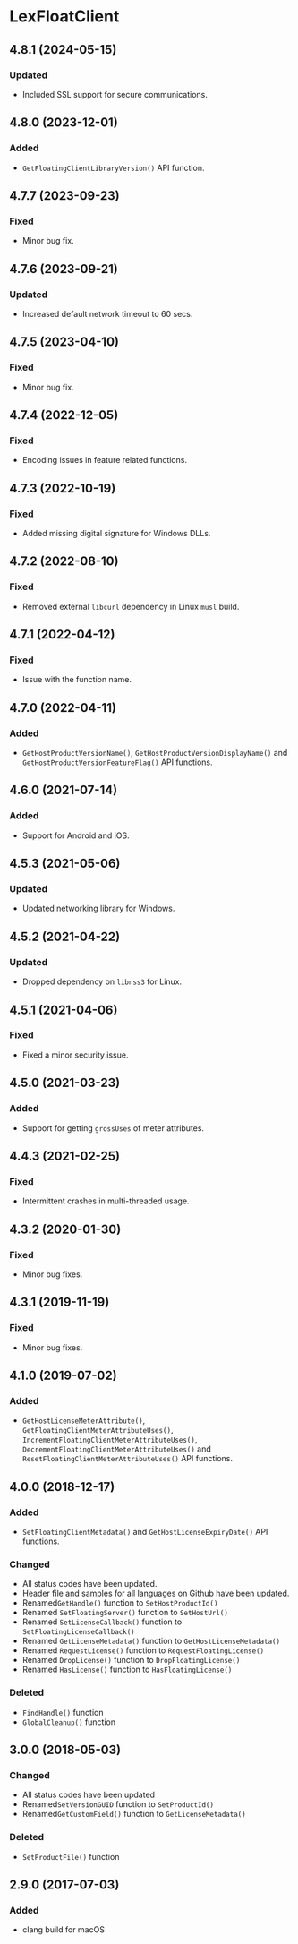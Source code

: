 # LexFloatClient

## 4.8.1 (2024-05-15)

### Updated

* Included SSL support for secure communications.

## 4.8.0 (2023-12-01)

### Added

* `GetFloatingClientLibraryVersion()` API function.

## 4.7.7 (2023-09-23)

### Fixed

* Minor bug fix.

## 4.7.6 (2023-09-21)

### Updated

* Increased default network timeout to 60 secs.

## 4.7.5 (2023-04-10)

### Fixed

* Minor bug fix.

## 4.7.4 (2022-12-05)

### Fixed

* Encoding issues in feature related functions.

## 4.7.3 (2022-10-19)

### Fixed

* Added missing digital signature for Windows DLLs.

## 4.7.2 (2022-08-10)

### Fixed

* Removed external `libcurl` dependency in Linux `musl` build.

## 4.7.1 (2022-04-12)

### Fixed

* Issue with the function name.

## 4.7.0 (2022-04-11)

### Added

* `GetHostProductVersionName()`, `GetHostProductVersionDisplayName()` and `GetHostProductVersionFeatureFlag()` API functions.

## 4.6.0 (2021-07-14)

### Added

* Support for Android and iOS.

## 4.5.3 (2021-05-06)

### Updated

* Updated networking library for Windows.

## 4.5.2 (2021-04-22)

### Updated

* Dropped dependency on `libnss3` for Linux.

## 4.5.1 (2021-04-06)

### Fixed

* Fixed a minor security issue.

## 4.5.0 (2021-03-23)

### Added

* Support for getting `grossUses` of meter attributes.

## 4.4.3 (2021-02-25)

### Fixed

* Intermittent crashes in multi-threaded usage.

## 4.3.2 (2020-01-30)

### Fixed

* Minor bug fixes.

## 4.3.1 (2019-11-19)

### Fixed

* Minor bug fixes.

## 4.1.0 (2019-07-02) <a href="#id-3-0-0-2018-05-03" id="id-3-0-0-2018-05-03"></a>

### Added <a href="#added-2" id="added-2"></a>

* `GetHostLicenseMeterAttribute()`, `GetFloatingClientMeterAttributeUses()`, `IncrementFloatingClientMeterAttributeUses()`, `DecrementFloatingClientMeterAttributeUses()` and `ResetFloatingClientMeterAttributeUses()` API functions.

## 4.0.0 (2018-12-17) <a href="#id-3-0-0-2018-05-03" id="id-3-0-0-2018-05-03"></a>

### Added <a href="#added-2" id="added-2"></a>

* `SetFloatingClientMetadata()` and `GetHostLicenseExpiryDate()` API functions.

### Changed <a href="#changed" id="changed"></a>

* All status codes have been updated.
* Header file and samples for all languages on Github have been updated.
* Renamed`GetHandle()` function to `SetHostProductId()`
* Renamed `SetFloatingServer()` function to `SetHostUrl()`
* Renamed `SetLicenseCallback()` function to `SetFloatingLicenseCallback()`
* Renamed `GetLicenseMetadata()` function to `GetHostLicenseMetadata()`
* Renamed `RequestLicense()` function to `RequestFloatingLicense()`
* Renamed `DropLicense()` function to `DropFloatingLicense()`
* Renamed `HasLicense()` function to `HasFloatingLicense()`

### Deleted <a href="#deleted" id="deleted"></a>

* `FindHandle()` function
* `GlobalCleanup()` function

## 3.0.0 (2018-05-03)

### Changed

* All status codes have been updated
* Renamed`SetVersionGUID` function to `SetProductId()`
* Renamed`GetCustomField()` function to `GetLicenseMetadata()`

### Deleted

* `SetProductFile()` function&#x20;

## 2.9.0 (2017-07-03)

### Added

* clang build for macOS
